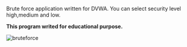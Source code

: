  Brute force application written for DVWA. You can select security level high,medium and low.

**This program writed for educational purpose.**

![bruteforce](https://user-images.githubusercontent.com/16361055/44944830-64cc6400-ade6-11e8-9241-bfeb49286ffc.png)
